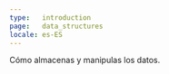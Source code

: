 ```yaml
---
type:   introduction
page:   data_structures
locale: es-ES
---
```


Cómo almacenas y manipulas los datos.